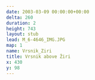 ```yaml
---
date: 2003-03-09 00:00:00+00:00
delta: 260
duration: 2
height: 743
layout: stub
lead: M_6-4646_IMG.JPG
map: 1
name: Vrsnik_Ziri
title: Vrsnik above Žiri
x: 430
y: 98
---
```

